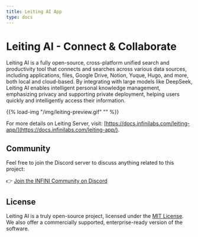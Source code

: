 ```yaml
---
title: Leiting AI App
type: docs
---
```


# Leiting AI - **Co**nnect & **Co**llaborate

Leiting AI is a fully open-source, cross-platform unified search and productivity tool that connects and searches across various data sources, including applications, files, Google Drive, Notion, Yuque, Hugo, and more, both local and cloud-based. By integrating with large models like DeepSeek, Leiting AI enables intelligent personal knowledge management, emphasizing privacy and supporting private deployment, helping users quickly and intelligently access their information.

{{% load-img "/img/leiting-preview.gif" "" %}}

For more details on Leiting Server, visit: [https://docs.infinilabs.com/leiting-app/](https://docs.infinilabs.com/leiting-app/).

## Community

Feel free to join the Discord server to discuss anything related to this project:

👉 [Join the INFINI Community on Discord](https://discord.gg/4tKTMkkvVX)


## License

Leiting AI is a truly open-source project, licensed under the [MIT License](https://github.com/infinilabs/leiting-app/blob/main/LICENSE).
We also offer a commercially supported, enterprise-ready version of the software.